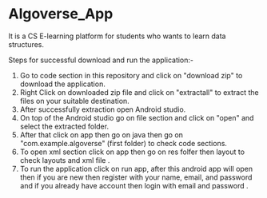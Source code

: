 # Algoverse_App
It is a CS E-learning platform for students who wants to learn data structures.

Steps for successful download and run the application:-
1. Go to code section in this repository and click on "download zip" to download the application.
2. Right Click on downloaded zip file and click on "extractall" to extract the files on your suitable destination.
3. After successfully extraction open Android studio.
4. On top of the Android studio go on file section and click on "open" and select the extracted folder.
5. After that click on app then go on java then go on "com.example.algoverse" (first folder) to check code sections.
6. To open xml section click on app then go on res folfer then layout to check layouts and xml file .
7. To run the application click on run app, after this android app will open then if you are new then register with your name, email, and password and if you already have account then login with email and password . 

